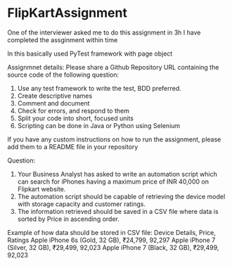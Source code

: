 # FlipKartAssignment

One of the interviewer asked me to do this assignment in 3h 
I have completed the assginment within time

In this basically used PyTest framework with page object 

Assignmnet details:
Please share a Github Repository URL containing the source code of the following question: 
1. Use any test framework to write the test, BDD preferred. 
2. Create descriptive names 
3. Comment and document 
4. Check for errors, and respond to them 
5. Split your code into short, focused units 
6. Scripting can be done in Java or Python using Selenium 

If you have any custom instructions on how to run the assignment, please add them to a README file in your repository 

Question: 
1. Your Business Analyst has asked to write an automation script which can search for iPhones having a maximum price of INR 40,000 on Flipkart website. 
2. The automation script should be capable of retrieving the device model with storage capacity and customer ratings. 
3. The information retrieved should be saved in a CSV file where data is sorted by Price in ascending order. 

Example of how data should be stored in CSV file: 
Device Details, Price, Ratings 
Apple iPhone 6s (Gold, 32 GB), ₹24,799, 92,297 
Apple iPhone 7 (Silver, 32 GB), ₹29,499, 92,023 
Apple iPhone 7 (Black, 32 GB), ₹29,499, 92,023 

